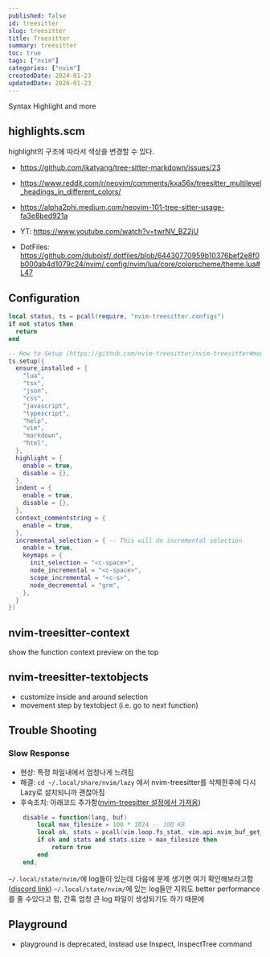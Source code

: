 ```yaml
---
published: false
id: treesitter
slug: treesitter
title: Treesitter
summary: treesitter
toc: true
tags: ["nvim"]
categories: ["nvim"]
createdDate: 2024-01-23
updatedDate: 2024-01-23
---
```


Syntax Highlight and more

## highlights.scm

highlight의 구조에 따라서 색상을 변경할 수 있다.

- https://github.com/ikatyang/tree-sitter-markdown/issues/23
- https://www.reddit.com/r/neovim/comments/kxa56x/treesitter_multilevel_headings_in_different_colors/
- https://alpha2phi.medium.com/neovim-101-tree-sitter-usage-fa3e8bed921a

- YT: https://www.youtube.com/watch?v=twrNV_BZ2jU
- DotFiles: https://github.com/duboisf/.dotfiles/blob/64430770959b10376bef2e8f0b000ab4d1079c24/nvim/.config/nvim/lua/core/colorscheme/theme.lua#L47

## Configuration

```lua
local status, ts = pcall(require, "nvim-treesitter.configs")
if not status then
  return
end

-- How to Setup (https://github.com/nvim-treesitter/nvim-treesitter#modules)
ts.setup({
  ensure_installed = {
    "lua",
    "tsx",
    "json",
    "css",
    "javascript",
    "typescript",
    "help",
    "vim",
    "markdown",
    "html",
  },
  highlight = {
    enable = true,
    disable = {},
  },
  indent = {
    enable = true,
    disable = {},
  },
  context_commentstring = {
    enable = true,
  },
  incremental_selection = { -- This will do incremental selection
    enable = true,
    keymaps = {
      init_selection = "<c-space>",
      node_incremental = "<c-space>",
      scope_incremental = "<c-s>",
      node_decremental = "grm",
    },
  }
})

```


## nvim-treesitter-context
show the function context preview on the top


## nvim-treesitter-textobjects
- customize inside and around selection
- movement step by textobject (i.e. go to next function)


## Trouble Shooting
### Slow Response
- 현상: 특정 파일내에서 엄청나게 느려짐
- 해결: `cd ~/.local/share/nvim/lazy` 에서 nvim-treesitter를 삭제한후에 다시 Lazy로 설치되니까 괜찮아짐
- 후속조치: 아래코드 추가함([nvim-treesitter 설정에서 가져옴](https://github.com/nvim-treesitter/nvim-treesitter#modules))
```lua
    disable = function(lang, buf)
        local max_filesize = 100 * 1024 -- 100 KB
        local ok, stats = pcall(vim.loop.fs_stat, vim.api.nvim_buf_get_name(buf))
        if ok and stats and stats.size > max_filesize then
            return true
        end
    end,
```
`~/.local/state/nvim/`에 log들이 있는데 다음에 문제 생기면 여기 확인해보라고함([discord link](https://discord.com/channels/701530051140780102/863276893059153971/1167861192723804180))
`~/.local/state/nvim/`에 있는 log들만 지워도 better performance를 줄 수있다고 함, 간혹 엄청 큰 log 파일이 생성되기도 하기 때문에


## Playground
- playground is deprecated, instead use Inspect, InspectTree command
